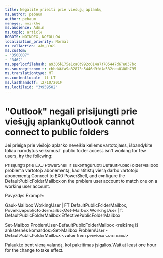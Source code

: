 ```yaml
---
title: Negalite prieiti prie viešųjų aplankų
ms.author: pebaum
author: pebaum
manager: mnirkhe
ms.audience: Admin
ms.topic: article
ROBOTS: NOINDEX, NOFOLLOW
localization_priority: Normal
ms.collection: Adm_O365
ms.custom:
- "3500007"
- "3462"
ms.openlocfilehash: a9305b175e1ca0b992c014a73705447d67e037bc
ms.sourcegitcommit: cbbd46fa9a32873c5446d9fd5a532cea0300b795
ms.translationtype: MT
ms.contentlocale: lt-LT
ms.lasthandoff: 12/10/2019
ms.locfileid: "39959502"
---
```

# <a name="outlook-cannot-connect-to-public-folders"></a><span data-ttu-id="a0410-102">"Outlook" negali prisijungti prie viešųjų aplankų</span><span class="sxs-lookup"><span data-stu-id="a0410-102">Outlook cannot connect to public folders</span></span>

<span data-ttu-id="a0410-103">Jei prieiga prie viešojo aplanko neveikia keliems vartotojams, išbandykite toliau nurodytus veiksmus.</span><span class="sxs-lookup"><span data-stu-id="a0410-103">If public folder access isn't working for few users, try the following:</span></span>

<span data-ttu-id="a0410-104">Prisijungti prie EXO PowerShell ir sukonfigūruoti DefaultPublicFolderMailbox problema vartotojo abonementą, kad atitiktų vieną darbo vartotojo abonementą.</span><span class="sxs-lookup"><span data-stu-id="a0410-104">Connect to EXO PowerShell, and configure the DefaultPublicFolderMailbox on the problem user account to match one on a working user account.</span></span>

<span data-ttu-id="a0410-105">Pavyzdys:</span><span class="sxs-lookup"><span data-stu-id="a0410-105">Example:</span></span>

<span data-ttu-id="a0410-106">Gauk-Mailbox WorkingUser | FT DefaultPublicFolderMailbox, Poveikivepublicfoldermailbox</span><span class="sxs-lookup"><span data-stu-id="a0410-106">Get-Mailbox WorkingUser | ft DefaultPublicFolderMailbox,EffectivePublicFolderMailbox</span></span>

<span data-ttu-id="a0410-107">Set-Mailbox ProblemUser-DefaultPublicFolderMailbox \<reikšmę iš ankstesnės komandos></span><span class="sxs-lookup"><span data-stu-id="a0410-107">Set-Mailbox ProblemUser -DefaultPublicFolderMailbox \<value from previous command></span></span>

<span data-ttu-id="a0410-108">Palaukite bent vieną valandą, kol pakeitimas įsigalios.</span><span class="sxs-lookup"><span data-stu-id="a0410-108">Wait at least one hour for the change to take effect.</span></span>